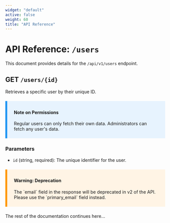 ```yaml
---
widget: "default"
active: false
weight: 60
title: "API Reference"
---
```


# API Reference: `/users`

This document provides details for the `/api/v1/users` endpoint.

## GET `/users/{id}`

Retrieves a specific user by their unique ID.

<div style="background-color: #e7f3fe; border-left: 6px solid #2196F3; margin: 1.5em 0; padding: 0.5em 1.5em;">
  <h4>Note on Permissions</h4>
  <p>Regular users can only fetch their own data. Administrators can fetch any user's data.</p>
</div>

### Parameters

*   `id` (string, required): The unique identifier for the user.

<div style="background-color: #fff4e5; border-left: 6px solid #ff9800; margin: 1.5em 0; padding: 0.5em 1.5em;">
  <h4>Warning: Deprecation</h4>
  <p>The `email` field in the response will be deprecated in v2 of the API. Please use the `primary_email` field instead.</p>
</div>

The rest of the documentation continues here...